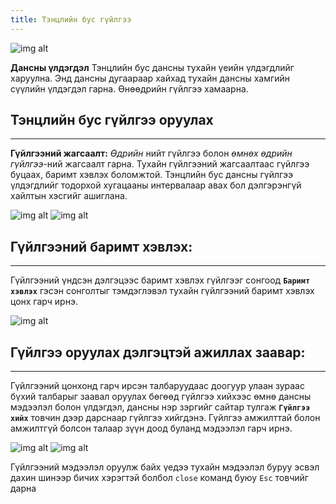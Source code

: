 ```yaml
---
title: Тэнцлийн бус гүйлгээ
---
```

>
![img alt](/img/img18.png)

**Дансны үлдэгдэл** Тэнцлийн бус дансны тухайн үеийн үлдэгдлийг харуулна. Энд дансны дугаараар хайхад тухайн дансны хамгийн сүүлийн үлдэгдэл гарна. Өнөөдрийн гүйлгээ хамаарна. 

## Тэнцлийн бус гүйлгээ оруулах
___
 **Гүйлгээний жагсаалт:** _Өдрийн_ нийт гүйлгээ болон _өмнөх өдрийн гүйлгээ_-ний жагсаалт гарна. Тухайн гүйлгээний жагсаалтаас гүйлгээ буцаах, баримт хэвлэх боломжтой.
 Тэнцлийн бус дансны гүйлгээ үлдэгдлийг тодорхой хугацааны интервалаар авах бол дэлгэрэнгүй хайлтын хэсгийг ашиглана.

>
![img alt](/img/img19.png) ![img alt](/img/img20.png)


## Гүйлгээний баримт хэвлэх:
___
Гүйлгээний үндсэн дэлгэцээс баримт хэвлэх гүйлгээг сонгоод **`Баримт хэвлэх`** гэсэн сонголтыг тэмдэглэвэл тухайн гүйлгээний баримт хэвлэх цонх гарч ирнэ.

![img alt](/img/barimtPrint.png)

## Гүйлгээ оруулах дэлгэцтэй ажиллах заавар:
___

Гүйлгээний цонхонд гарч ирсэн талбаруудаас доогуур улаан зураас бүхий талбарыг заавал оруулах бөгөөд гүйлгээ хийхээс өмнө дансны мэдээлэл болон үлдэгдэл, дансны нэр зэргийг сайтар тулгаж **`Гүйлгээ хийх`** товчин дээр дарснаар гүйлгээ хийгдэнэ. Гүйлгээ амжилттай болон амжилтгүй болсон талаар зүүн доод буланд мэдээлэл гарч ирнэ.
> 
![img alt](/img/img21.png)
![img alt](/img/img22.png)

Гүйлгээний мэдээлэл оруулж байх үедээ тухайн мэдээлэл буруу эсвэл дахин шинээр бичих хэрэгтэй болбол `close` команд буюу `Esc` товчийг дарна



